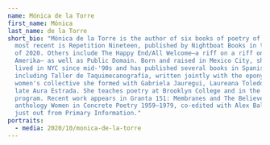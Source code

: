 ```yaml
---
name: Mónica de la Torre
first_name: Mónica
last_name: de la Torre
short_bio: "Mónica de la Torre is the author of six books of poetry of which the
  most recent is Repetition Nineteen, published by Nightboat Books in the spring
  of 2020. Others include The Happy End/All Welcome—a riff on a riff on Kafka's
  Amerika— as well as Public Domain. Born and raised in Mexico City, she has
  lived in NYC since mid-'90s and has published several books in Spanish,
  including Taller de Taquimecanografía, written jointly with the eponymous
  women's collective she formed with Gabriela Jauregui, Laureana Toledo, and the
  late Aura Estrada. She teaches poetry at Brooklyn College and in the Bard MFA
  program. Recent work appears in Granta 151: Membranes and The Believer. The
  anthology Women in Concrete Poetry 1959–1979, co-edited with Alex Balgiu, is
  just out from Primary Information."
portraits:
  - media: 2020/10/monica-de-la-torre
---
```

